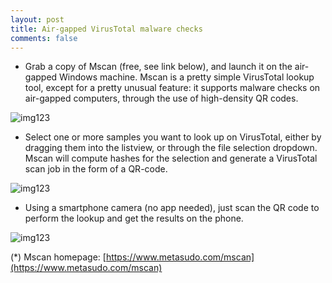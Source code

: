 ```yaml
---
layout: post
title: Air-gapped VirusTotal malware checks
comments: false
---
```


  
* Grab a copy of Mscan (free, see link below), and launch it on the air-gapped Windows machine. Mscan is a pretty simple VirusTotal lookup tool, 
   except for a pretty unusual feature: it supports malware checks on air-gapped computers, through the use of high-density QR codes.

  
![img123](https://nsa40.casimages.com/img/2021/06/14/210614071240901989.png)

  
* Select one or more samples you want to look up on VirusTotal, either by dragging them into the listview, or through the file selection dropdown. 
   Mscan will compute hashes for the selection and generate a VirusTotal scan job in the form of a QR-code.

  
![img123](https://nsa40.casimages.com/img/2021/06/14/210614071240992658.png)

  


* Using a smartphone camera (no app needed), just scan the QR code to perform the lookup and get the results on the phone.  
  

![img123](https://nsa40.casimages.com/img/2021/06/14/210614071633824986.png)
  

(*) Mscan homepage: [https://www.metasudo.com/mscan](https://www.metasudo.com/mscan) 
